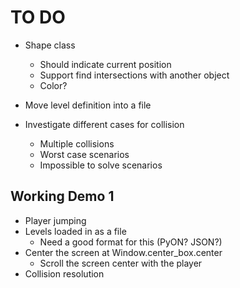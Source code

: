 # TO DO #
 * Shape class
    - Should indicate current position
    - Support find intersections with another object
    - Color?
    
 * Move level definition into a file
 * Investigate different cases for collision
    - Multiple collisions
    - Worst case scenarios
    - Impossible to solve scenarios

## Working Demo 1 ##
 * Player jumping
 * Levels loaded in as a file
    - Need a good format for this (PyON? JSON?)
 * Center the screen at Window.center_box.center
    - Scroll the screen center with the player
 * Collision resolution
